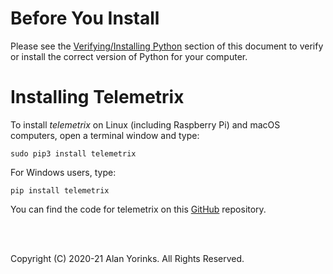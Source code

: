 # Before You Install


Please see the [Verifying/Installing Python](../python_install)
 section of this
document to verify or install the correct version of Python for your computer.

# Installing Telemetrix

To install _telemetrix_ on Linux (including Raspberry Pi) and macOS computers, open a terminal window and type:

```
sudo pip3 install telemetrix
```

For Windows users, type:

```
pip install telemetrix
```

You can find the code for telemetrix on this [GitHub](https://github.com/MrYsLab/telemetrix) repository.


<br>
<br>


Copyright (C) 2020-21 Alan Yorinks. All Rights Reserved.
